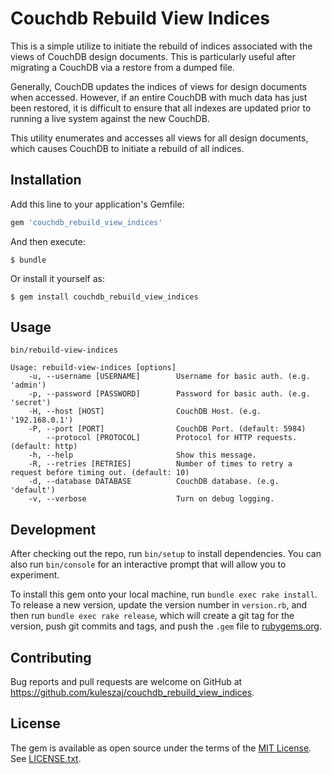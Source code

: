 # Couchdb Rebuild View Indices

This is a simple utilize to initiate the rebuild of indices associated with the views of CouchDB design documents. This is particularly useful after migrating a CouchDB via a restore from a dumped file.

Generally, CouchDB updates the indices of views for design documents when accessed. However, if an entire CouchDB with much data has just been restored, it is difficult to ensure that all indexes are updated prior to running a live system against the new CouchDB.

This utility enumerates and accesses all views for all design documents, which causes CouchDB to initiate a rebuild of all indices.

## Installation

Add this line to your application's Gemfile:

```ruby
gem 'couchdb_rebuild_view_indices'
```

And then execute:

    $ bundle

Or install it yourself as:

    $ gem install couchdb_rebuild_view_indices

## Usage

```
bin/rebuild-view-indices

Usage: rebuild-view-indices [options]
    -u, --username [USERNAME]        Username for basic auth. (e.g. 'admin')
    -p, --password [PASSWORD]        Password for basic auth. (e.g. 'secret')
    -H, --host [HOST]                CouchDB Host. (e.g. '192.168.0.1')
    -P, --port [PORT]                CouchDB Port. (default: 5984)
        --protocol [PROTOCOL]        Protocol for HTTP requests. (default: http)
    -h, --help                       Show this message.
    -R, --retries [RETRIES]          Number of times to retry a request before timing out. (default: 10)
    -d, --database DATABASE          CouchDB database. (e.g. 'default')
    -v, --verbose                    Turn on debug logging.
```

## Development

After checking out the repo, run `bin/setup` to install dependencies. You can also run `bin/console` for an interactive prompt that will allow you to experiment.

To install this gem onto your local machine, run `bundle exec rake install`. To release a new version, update the version number in `version.rb`, and then run `bundle exec rake release`, which will create a git tag for the version, push git commits and tags, and push the `.gem` file to [rubygems.org](https://rubygems.org).

## Contributing

Bug reports and pull requests are welcome on GitHub at https://github.com/kuleszaj/couchdb_rebuild_view_indices.

## License

The gem is available as open source under the terms of the [MIT License](http://opensource.org/licenses/MIT). See [LICENSE.txt](LICENSE.txt).

